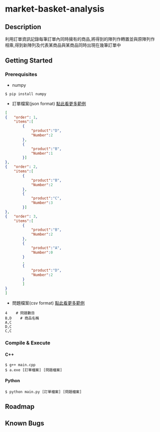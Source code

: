 # market-basket-analysis

## Description
利用訂單資訊記錄每筆訂單內同時擁有的商品,將得到的陣列作轉置並與原陣列作相乘,得到新陣列及代表某商品與某商品同時出現在幾筆訂單中
## Getting Started
### Prerequisites
* numpy
```
$ pip install numpy
```
* 訂單檔案(json format) [點此看更多範例](https://https://github.com/tomhsu2000/market-basket-analysis/tree/main/src)
``` json
[
{	"order": 1,
	"items":[
		{
			"product":"D",
			"Number":2
		},
		{
			"product":"B",
			"Number":1
		}]
},
{	"order": 2,
	"items":[
		{
			"product":"B",
			"Number":2
		},
		{
			"product":"C",
			"Number":3
		}]
},
{	"order": 3,
	"items":[
		{
			"product":"B",
			"Number":2
		},
		{
			"product":"A",
			"Number":0
		}
		,
		{
			"product":"D",
			"Number":2
		}
		]
}
]
```
* 問題檔案(csv format) [點此看更多範例](https://https://github.com/tomhsu2000/market-basket-analysis/tree/main/src)
```
4    # 問題數目
B,D    # 商品名稱
A,C
D,C
C,C
```
### Compile & Execute
#### C++
``` 
$ g++ main.cpp
$ a.exe [訂單檔案] [問題檔案]
```
#### Python
```
$ python main.py [訂單檔案] [問題檔案]
```
## Roadmap

## Known Bugs
